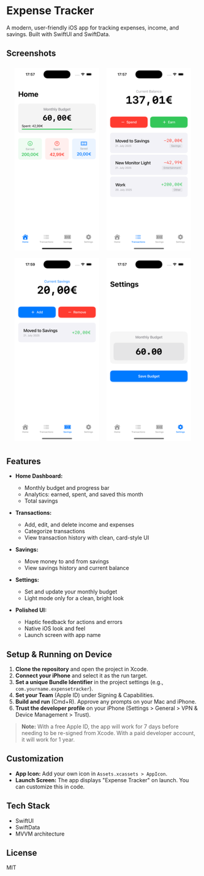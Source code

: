 # Expense Tracker

A modern, user-friendly iOS app for tracking expenses, income, and savings. Built with SwiftUI and SwiftData.

## Screenshots

<p align="center">
  <img src="screenshots/home.png" alt="Home" width="220" style="margin:8px;"/>
  <img src="screenshots/transactions.png" alt="Transactions" width="220" style="margin:8px;"/>
  <img src="screenshots/savings.png" alt="Savings" width="220" style="margin:8px;"/>
  <img src="screenshots/settings.png" alt="Settings" width="220" style="margin:8px;"/>
</p>

## Features

- **Home Dashboard:**
  - Monthly budget and progress bar
  - Analytics: earned, spent, and saved this month
  - Total savings

- **Transactions:**
  - Add, edit, and delete income and expenses
  - Categorize transactions
  - View transaction history with clean, card-style UI

- **Savings:**
  - Move money to and from savings
  - View savings history and current balance

- **Settings:**
  - Set and update your monthly budget
  - Light mode only for a clean, bright look

- **Polished UI:**
  - Haptic feedback for actions and errors
  - Native iOS look and feel
  - Launch screen with app name

## Setup & Running on Device

1. **Clone the repository** and open the project in Xcode.
2. **Connect your iPhone** and select it as the run target.
3. **Set a unique Bundle Identifier** in the project settings (e.g., `com.yourname.expensetracker`).
4. **Set your Team** (Apple ID) under Signing & Capabilities.
5. **Build and run** (Cmd+R). Approve any prompts on your Mac and iPhone.
6. **Trust the developer profile** on your iPhone (Settings > General > VPN & Device Management > Trust).

> **Note:** With a free Apple ID, the app will work for 7 days before needing to be re-signed from Xcode. With a paid developer account, it will work for 1 year.

## Customization
- **App Icon:** Add your own icon in `Assets.xcassets > AppIcon`.
- **Launch Screen:** The app displays "Expense Tracker" on launch. You can customize this in code.

## Tech Stack
- SwiftUI
- SwiftData
- MVVM architecture

## License
MIT

